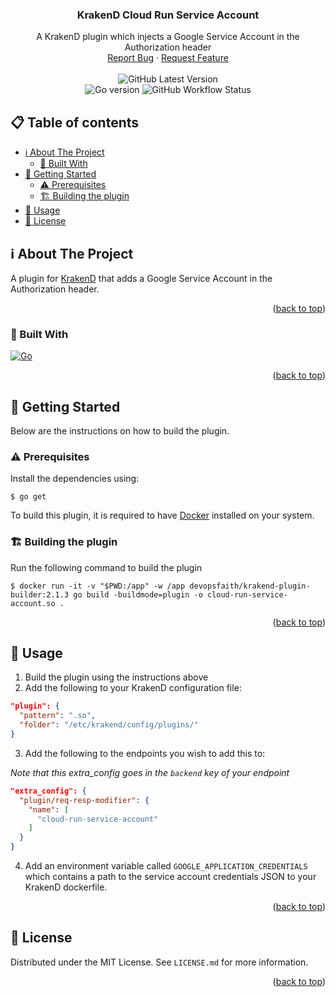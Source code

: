 <a name="readme-top"></a>

<div>
<h3 align="center">KrakenD Cloud Run Service Account</h3>

  <p align="center">
    A KrakenD plugin which injects a Google Service Account in the Authorization header
    <br />
    <a href="https://github.com/f1betting/krakend-cloud-run-service-account/issues">Report Bug</a>
    ·
    <a href="https://github.com/f1betting/krakend-cloud-run-service-account/issues">Request Feature</a>
    <br />
    <br />
    <img alt="GitHub Latest Version" src="https://img.shields.io/github/v/release/f1betting/krakend-cloud-run-service-account?label=Latest%20release&style=flat">
    <br />
    <img alt="Go version" src="https://img.shields.io/github/go-mod/go-version/f1betting/krakend-cloud-run-service-account">
    <img alt="GitHub Workflow Status" src="https://img.shields.io/github/actions/workflow/status/f1betting/krakend-cloud-run-service-account/action-build-plugin.yml?label=Build&branch=main">
  </p>
</div>



<!-- TABLE OF CONTENTS -->

## 📋 Table of contents

- [ℹ️ About The Project](#-about-the-project)
    - [🚧 Built With](#-built-with)
- [🔨 Getting Started](#-getting-started)
    - [⚠ Prerequisites](#-prerequisites)
    - [🏗️ Building the plugin](#-building-the-plugin)
- [🚀 Usage ](#-usage)
- [📜 License](#-license)

<!-- ABOUT THE PROJECT -->

## ℹ️ About The Project

A plugin for [KrakenD](https://github.com/krakendio/krakend-ce) that adds a Google Service Account in the Authorization
header.

<p align="right">(<a href="#readme-top">back to top</a>)</p>

### 🚧 Built With

[![Go]][Go-url]

<p align="right">(<a href="#readme-top">back to top</a>)</p>



<!-- GETTING STARTED -->

## 🔨 Getting Started

Below are the instructions on how to build the plugin.

### ⚠ Prerequisites

Install the dependencies using:

```shell
$ go get
```

To build this plugin, it is required to have [Docker](https://www.docker.com) installed on your system.

### 🏗️ Building the plugin

Run the following command to build the plugin

```shell
$ docker run -it -v "$PWD:/app" -w /app devopsfaith/krakend-plugin-builder:2.1.3 go build -buildmode=plugin -o cloud-run-service-account.so .
```

<p align="right">(<a href="#readme-top">back to top</a>)</p>



<!-- USAGE EXAMPLES -->

## 🚀 Usage

1. Build the plugin using the instructions above
2. Add the following to your KrakenD configuration file:

```json
"plugin": {
  "pattern": ".so",
  "folder": "/etc/krakend/config/plugins/"
}
```

3. Add the following to the endpoints you wish to add this to:

_Note that this extra_config goes in the ``backend`` key of your endpoint_

```json
"extra_config": {
  "plugin/req-resp-modifier": {
    "name": [
      "cloud-run-service-account"
    ]
  }
}
```

4. Add an environment variable called ``GOOGLE_APPLICATION_CREDENTIALS`` which contains a path to the service account
   credentials JSON to your KrakenD dockerfile.

<p align="right">(<a href="#readme-top">back to top</a>)</p>



<!-- LICENSE -->

## 📜 License

Distributed under the MIT License. See `LICENSE.md` for more information.

<p align="right">(<a href="#readme-top">back to top</a>)</p>



<!-- MARKDOWN LINKS & IMAGES -->
<!-- https://www.markdownguide.org/basic-syntax/#reference-style-links -->

[Go]: https://img.shields.io/badge/go-%2300ADD8.svg?style=for-the-badge&logo=go&logoColor=white

[Go-url]: https://go.dev/
